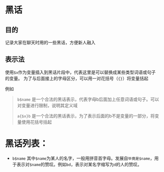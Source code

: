 # 黑话

## 目的

记录大家在聊天时用的一些黑话，方便新人融入

## 表示法

使用`$x`作为变量插入到黑话片段中，代表这里是可以替换成某些类型词语或句子的变量。
为了与后面接上的字母区分，可以用一对花括号（`{}`）将变量括起

例如

> `b$name` 是一个合法的黑话表示，代表字母b后面加上任意词语或句子。可以对变量进行限制，说明其定义域
>
> `a{$x}b` 是一个合法的黑话表示，为了表示后面的b不是变量的一部分，将变量使用花括号括起


# 黑话列表：

* `b$name` 其中`$name`为某人的名字，一般用拼音首字母。发展自`毕竟是$name`，用于表示对`$name`的赞叹。例如`bd`，表示对某名字缩写为`d`的人的赞叹。